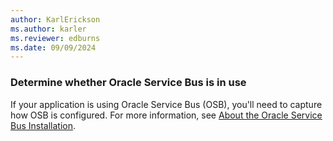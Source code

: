 ```yaml
---
author: KarlErickson
ms.author: karler
ms.reviewer: edburns
ms.date: 09/09/2024
---
```


### Determine whether Oracle Service Bus is in use

If your application is using Oracle Service Bus (OSB), you'll need to capture how OSB is configured. For more information, see [About the Oracle Service Bus Installation](https://docs.oracle.com/en/middleware/fusion-middleware/12.2.1.4/inosb/product-installation.html).
